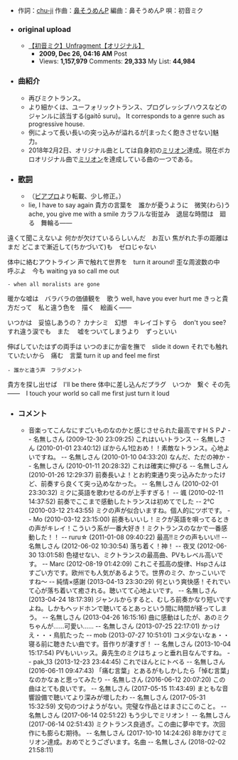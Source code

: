 - 作詞：[chu-ji](https://w.atwiki.jp/hmiku/pages/6336.html)
作曲：[鼻そうめんP](https://w.atwiki.jp/hmiku/pages/3020.html)
編曲：鼻そうめんP
唄：初音ミク
- ### original upload 
    - [【初音ミク】Unfragment【オリジナル】](https://www.nicovideo.jp/watch/sm9205429)
        - **2009, Dec 26, 04:16 AM** Post
        - Views: **1,157,979** Comments: **29,333** My List: **44,984**
- ### 曲紹介
    - 再びミクトランス。
    - より細かくは、ユーフォリックトランス、プログレッシブハウスなどのジャンルに該当する(gaitō suru)。 It corresponds to a genre such as progressive house.
    - 例によって長い長いの突っ込みが溢れるが[まったく飽きさせない]魅力。
    - 2018年2月2日、オリジナル曲としては自身初の[ミリオン](https://w.atwiki.jp/hmiku/pages/4386.html)達成。現在ボカロオリジナル曲で[ミリオン](https://w.atwiki.jp/hmiku/pages/4386.html)を達成している曲の一つである。
- ### [歌詞](https://w.atwiki.jp/hmiku/pages/7849.html)
    - （[ピアプロ](http://piapro.jp/content/rpf9cn7757rimy3f)より転載、少し修正。）
    - lie, I have to say again
貴方の言葉を　誰かが憂うように　微笑(わら)う
ache, you give me with a smile
カラフルな街並み　退屈な時間は　廻る　舞輪る――

遠くて聞こえないよ
何かが欠けているらしいんだ　お互い
焦がれた手の距離は　まだ
どこまで漸近して(ちかづいて)も　ゼロじゃない

体中に絡むアウトライン
声で触れて世界を　turn it around!
歪な周波数の中　呼ぶよ　今も
waiting ya so call me out


    - when all moralists are gone
暖かな嘘は　バラバラの価値観を　歌う
well, have you ever hurt me
きっと貴方だって　私と違う色を　描く　絵画く――

いつかは　妥協しあうの？
カナシミ　幻想　キレイゴトすら　don't you see?
すれ違う涙でも　また　
嘘をついてしまうより　ずっといい

伸ばしていたはずの両手は
いつのまにか宙を撫で　slide it down
それでも触れていたいから　痛む　言葉
turn it up and feel me first


    - 誰かと違う声　フラグメント
貴方を探し出せば　I'll be there
体中に差し込んだプラグ　いつか　繋ぐ
その先――　I touch your world
so call me first
just turn it loud
- ### コメント
    - 音楽ってこんなにすごいものなのかと感じさせられた最高ですＨＳＰ♪ -- 名無しさん (2009-12-30 23:09:25)
これはいいトランス -- 名無しさん (2010-01-01 23:40:12)
ぼからん1位おめ！！素敵なトランス。心地よいですね。 -- 名無しさん (2010-01-10 04:33:20)
なんだ、ただの神か -- 名無しさん (2010-01-11 20:28:32)
これは確実に伸びる -- 名無しさん (2010-01-26 12:29:37)
前奏長いよ！とお約束通り突っ込みたかったけど、前奏すら良くて突っ込めなかった。 -- 名無しさん (2010-02-01 23:30:32)
ミクに英語を歌わせるのが上手すぎる！ -- 颯 (2010-02-11 14:37:52)
前奏でここまで感動したトランスは初めてでした -- 2℃ (2010-03-12 21:43:55)
ミクの声が似合いますね。個人的にツボです。 -- Mo (2010-03-12 23:15:00)
前奏もいいし！ミクが英語を唄ってるときの声がキレイ！こういう系が一番大好き！ミクトランスのなかで一番感動した！！ -- ruru☆ (2011-01-08 09:40:22)
最高!!ミクの声もいい!! -- 名無しさん (2012-06-02 10:30:54)
落ち着く！神！ -- 夜叉 (2012-06-30 13:01:58)
色褪せない、ミクトランスの最高曲、PVもレベル高いです。 -- Marc (2012-08-19 01:42:09)
これこそ孤高の旋律、Hspさんはすごい方です。欧州でも人気があるようで。世界のミク、かっこいいですね～ -- 純情×感謝 (2013-04-13 23:30:29)
何という爽快感！それでいて心が落ち着いて癒される。聴いてて心地よいです。 -- 名無しさん (2013-04-24 18:17:39)
ジャンルからすると、むしろ前奏かなり短いですよね。しかもヘッドホンで聴いてるとあっという間に時間が経ってしまう。 -- 名無しさん (2013-04-26 16:15:16)
曲に感動はしたが、あのミクちゃんが……可愛い…… -- 名無しさん (2013-07-25 22:17:01)
かっけえ・・・鳥肌たった -- mob (2013-07-27 10:51:01)
コメ少ないなぁ・・寝る前に聴きたい曲です。音作りが凄すぎ！ -- 名無しさん (2013-10-04 15:17:54)
PVもいいッス。鼻先生のミクはちょっと垂れ目なんですね。 -- pak_13 (2013-12-23 23:44:45)
これでほんとにトベる -- 名無しさん (2016-06-11 09:47:43)
「痛む言葉」とあるがもしかしたら「悼む言葉」なのかなぁと思ってみたり -- 名無しさん (2016-06-12 20:07:20)
この曲はとても良いです。 -- 名無しさん (2017-05-15 11:43:49)
まともな音響設備で聴いてより深みが増したわ -- 名無しさん (2017-05-31 15:32:59)
文句のつけようがない。完璧な作品とはまさにこのこと。 -- 名無しさん (2017-06-14 02:51:22)
もう少しでミリオン！ -- 名無しさん (2017-06-14 02:51:43)
ミクトランス良過ぎ。この曲に夢中です。次回作にも膨らむ期待。 -- 名無しさん (2017-10-10 14:24:26)
8年かけてミリオン達成。おめでとうございます。名曲 -- 名無しさん (2018-02-02 21:58:11)
